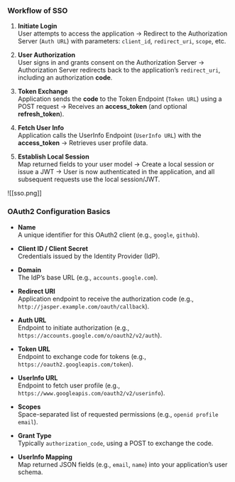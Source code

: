 ### Workflow of SSO

1. **Initiate Login**  
    User attempts to access the application → Redirect to the Authorization Server (`Auth URL`) with parameters: `client_id`, `redirect_uri`, `scope`, etc.
    
2. **User Authorization**  
    User signs in and grants consent on the Authorization Server → Authorization Server redirects back to the application’s `redirect_uri`, including an authorization **code**.
    
3. **Token Exchange**  
    Application sends the **code** to the Token Endpoint (`Token URL`) using a POST request → Receives an **access_token** (and optional **refresh_token**).
    
4. **Fetch User Info**  
    Application calls the UserInfo Endpoint (`UserInfo URL`) with the **access_token** → Retrieves user profile data.
    
5. **Establish Local Session**  
    Map returned fields to your user model → Create a local session or issue a JWT → User is now authenticated in the application, and all subsequent requests use the local session/JWT.
    
![[sso.png]]


### OAuth2 Configuration Basics

- **Name**  
    A unique identifier for this OAuth2 client (e.g., `google`, `github`).
    
- **Client ID / Client Secret**  
    Credentials issued by the Identity Provider (IdP).
    
- **Domain**  
    The IdP’s base URL (e.g., `accounts.google.com`).
    
- **Redirect URI**  
    Application endpoint to receive the authorization code (e.g., `http://jasper.example.com/oauth/callback`).
    
- **Auth URL**  
    Endpoint to initiate authorization (e.g., `https://accounts.google.com/o/oauth2/v2/auth`).
    
- **Token URL**  
    Endpoint to exchange code for tokens (e.g., `https://oauth2.googleapis.com/token`).
    
- **UserInfo URL**  
    Endpoint to fetch user profile (e.g., `https://www.googleapis.com/oauth2/v2/userinfo`).
    
- **Scopes**  
    Space-separated list of requested permissions (e.g., `openid profile email`).
    
- **Grant Type**  
    Typically `authorization_code`, using a POST to exchange the code.
    
- **UserInfo Mapping**  
    Map returned JSON fields (e.g., `email`, `name`) into your application’s user schema.